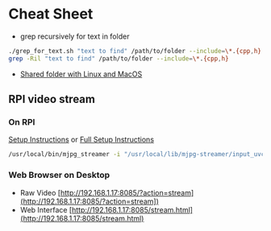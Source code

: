 # Cheat Sheet

- grep recursively for text in folder
```bash
./grep_for_text.sh "text to find" /path/to/folder --include=\*.{cpp,h}
grep -Ril "text to find" /path/to/folder --include=\*.{cpp,h}
```

- [Shared folder with Linux and MacOS](./LinuxMacSharing.md)

## RPI video stream
### On RPI
[Setup Instructions](https://github.com/djsamseng/Grigio#raspberry-pi)
or [Full Setup Instructions](https://www.sigmdel.ca/michel/ha/rpi/streaming_en.html)


```bash
/usr/local/bin/mjpg_streamer -i "/usr/local/lib/mjpg-streamer/input_uvc.so -n -f 10 -r 1280x720" -o "/usr/local/lib/mjpg-streamer/output_http.so -p 8085 -w /usr/local/share/mjpg-streamer/www"
```

### Web Browser on Desktop
- Raw Video [http://192.168.1.17:8085/?action=stream](http://192.168.1.17:8085/?action=stream])
- Web Interface [http://192.168.1.17:8085/stream.html](http://192.168.1.17:8085/stream.html)

